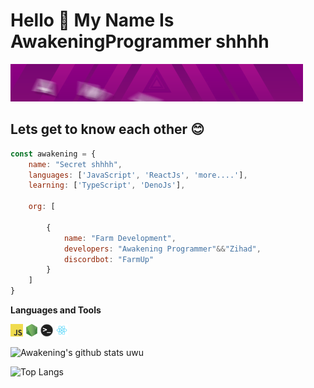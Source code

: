 # Hello 🤪 My Name Is AwakeningProgrammer shhhh

![](./banner-gif.gif)

## Lets get to know each other 😊

```js
const awakening = {
    name: "Secret shhhh",
    languages: ['JavaScript', 'ReactJs', 'more....'],
    learning: ['TypeScript', 'DenoJs'],

    org: [

        {
            name: "Farm Development",
            developers: "Awakening Programmer"&&"Zihad",
            discordbot: "FarmUp"
        }
    ]
}
```
**Languages and Tools**

<code><img height="20" src="https://raw.githubusercontent.com/github/explore/80688e429a7d4ef2fca1e82350fe8e3517d3494d/topics/javascript/javascript.png"></code>
<code><img height="20" src="https://raw.githubusercontent.com/github/explore/80688e429a7d4ef2fca1e82350fe8e3517d3494d/topics/nodejs/nodejs.png"></code>
<code><img height="20" src="https://raw.githubusercontent.com/github/explore/80688e429a7d4ef2fca1e82350fe8e3517d3494d/topics/terminal/terminal.png"></code>
<code><img height="20" src="https://raw.githubusercontent.com/github/explore/80688e429a7d4ef2fca1e82350fe8e3517d3494d/topics/react/react.png"></code>

![Awakening's github stats uwu](https://github-readme-stats.vercel.app/api?username=AwakeningProgrammer&show_icons=true&hide_border=true)

![Top Langs](https://github-readme-stats.vercel.app/api/top-langs/?username=AwakeningProgrammer&layout=compact)
